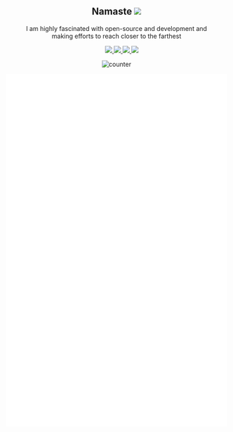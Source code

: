 <div align="center">   
   <h2> Namaste <img src="https://img.icons8.com/emoji/24/000000/folded-hands-light-skin-tone.png"> </h2>
   <p> I am highly fascinated with open-source and development and <br> making efforts to reach closer to the farthest <p>
   <ul> 
      <a href="https://www.twitter.com/@dodiya_prashant"> <img src="https://img.icons8.com/color/48/000000/twitter.png" width="3%"> </a>
      <a href="https://www.linkedin.com/in/dodiya-prashant"> <img src="https://img.icons8.com/color/48/000000/linkedin.png" width="3%"> </a>
      <a href="https://www.instagram.com/prance_always"> <img src="https://img.icons8.com/fluent/48/000000/instagram-new.png" width="3%"> </a>
      <a href="mailto:pra17dod@gmail.com"> <img src="https://img.icons8.com/color/48/000000/gmail.png" width="3%"> </a>
   </ul>

   <p> <img src="https://komarev.com/ghpvc/?username=pra17dod&color=blue" alt="counter"> </p>
   <p> <img src="https://github.com/pra17dod/pra17dod/blob/master/metrics.svg"></p>
</div>
